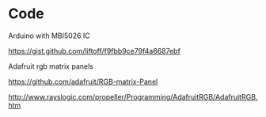 
# Code

Arduino with MBI5026 IC 

https://gist.github.com/liftoff/f9fbb9ce79f4a6687ebf


Adafruit rgb matrix panels

https://github.com/adafruit/RGB-matrix-Panel

http://www.rayslogic.com/propeller/Programming/AdafruitRGB/AdafruitRGB.htm




